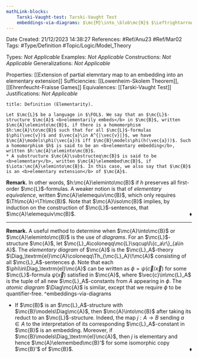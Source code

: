 ```yaml
---
mathLink-blocks:
    Tarski-Vaught-test: Tarski-Vaught Test
    embeddings-via-diagrams: $\mc{M}\into_\blob\mc{N}$ $\Leftrightarrow$ $\mc{N}\models\Diag_\blob\!\mc{M}$
---
```


<div class="topSpace"></div>

Date Created: 21/12/2023 14:38:27
References: #Ref/Anu23 #Ref/Mar02
Tags: #Type/Definition #Topic/Logic/Model_Theory

Types: <i>Not Applicable</i>
Examples: <i>Not Applicable</i>
Constructions: <i>Not Applicable</i>
Generalizations: <i>Not Applicable</i>

Properties: [[Extension of partial elemntary map to an embedding into an elementary extension]]
Sufficiencies: [[Lowenheim-Skolem Theorem]], [[Ehrenfeucht-Fraisse Games]]
Equivalences: [[Tarski-Vaught Test]]
Justifications: <i>Not Applicable</i>

``` ad-Definition
title: Definition (Elementarity).

Let $\mc{L}$ be a language in $\FOL$. We say that an $\mc{L}$-structure $\mc{A}$ <b>elementarily embeds</b> in $\mc{B}$, written $\mc{A}\eleminto\mc{B}$, if there is a homomorphism $h:\mc{A}\to\mc{B}$ such that for all $\mc{L}$-formulas $\phi(\vec{v})$ and $\vec{a}\in A^{|\vec{v}|}$, we have $\mc{A}\models\phi(\vec{a})$ iff $\mc{B}\models\phi(h(\vec{a}))$. Such a homomorphism $h$ is said to be an <b>elementary embedding</b>, written $h:\mc{A}\eleminto\mc{B}$.
* A substructure $\mc{A}\substructeq\mc{B}$ is said to be <b>elementary</b>, written $\mc{A}\elemembed\mc{B}$, if $\iota:\mc{A}\eleminto\mc{B}$. In this case, we also say that $\mc{B}$ is an <b>elementary extension</b> of $\mc{A}$.

```

<b>Remark.</b> In other words, $h:\mc{A}\eleminto\mc{B}$ if $h$ preserves all first-order $\mc{L}$-formulas. A weaker notion is that of <i>elementary equivalence</i>, written $\mc{A}\elemequiv\mc{B}$, which only requires $\Th\mc{A}=\Th\mc{B}$. Note that $\mc{A}\iso\mc{B}$ implies, by induction on the construction of $\mc{L}$-sentences, that $\mc{A}\elemequiv\mc{B}$.<span style="float:right;">$\blacklozenge$</span>

---

<b>Remark.</b> A useful method to determine when $\mc{A}\into\mc{B}$ or $\mc{A}\eleminto\mc{B}$ is the use of <i>diagrams</i>. For an $\mc{L}$-structure $\mc{A}$, let $\mc{L}_A\coloneqq\mc{L}\sqcup\l\{c_a\r\}_{a\in A}$.  The <i>elementary diagram</i> of $\mc{A}$ is the $\mc{L}_A$-theory $\Diag_\textrm{el}\mc{A}\coloneqq\Th_{\mc{L}_A}\!\mc{A}$ consisting of all $\mc{L}_A$-sentences $\phi$. Note that each $\phi\in\Diag_\textrm{el}\mc{A}$ can be written as $\phi=\psi(\vec{c}/\vec{x})$ for some $\mc{L}$-formula $\psi(\vec{x})$ satisfied in $\mc{A}$, where $\vec{c}\in\mc{L}_A$ is the tuple of all new $\mc{L}_A$-constants from $A$ appearing in $\phi$. The <i>atomic diagram</i> $\Diag\mc{A}$ is similar, except that we require $\phi$ to be quantifier-free. ^embeddings-via-diagrams
* If $\mc{B}$ is an $\mc{L}_A$-structure with $\mc{B}\models\Diag\mc{A}$, then $\mc{A}\into\mc{B}$ after taking its reduct to an $\mc{L}$-structure. Indeed, the map $j:A\to B$ sending $a\in A$ to the interpretation of its corresponding $\mc{L}_A$-constant in $\mc{B}$ is an embedding. Moreover, if $\mc{B}\models\Diag_\textrm{el}\mc{A}$, then $j$ is elementary and hence $\mc{A}\elemembed\mc{B}'$ for some isomorphic copy $\mc{B}'$ of $\mc{B}$.<span style="float:right;">$\blacklozenge$</span>
